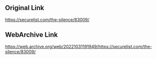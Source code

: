 ## Original Link

https://securelist.com/the-silence/83009/

## WebArchive Link

https://web.archive.org/web/20221031191949/https://securelist.com/the-silence/83009/
